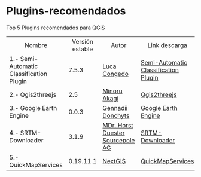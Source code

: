 # Plugins-recomendados
Top 5 Plugins recomendados para QGIS

<table style="width:100%">
<tr>
  <td align="center">Nombre</td>
<td align="center">Versión estable</td>
<td align="center">Autor</td>
<td align="center">Link descarga</td>
</tr>
<tr>
<td>  1.- Semi-Automatic Classification Plugin     </td>
  <td>
    7.5.3
  </td>
<td> <a href="https://plugins.qgis.org/plugins/author/Luca%20Congedo/">Luca Congedo </td>
<td> <a href="https://plugins.qgis.org/plugins/SemiAutomaticClassificationPlugin/">
Semi-Automatic Classification Plugin </td>
</tr>
<tr>
<td>  2.- Qgis2threejs  </td>
  <td>
    2.5
  </td>
<td> <a href="https://plugins.qgis.org/plugins/author/Minoru%20Akagi/">Minoru Akagi </td>
<td> <a href="https://plugins.qgis.org/plugins/Qgis2threejs/">Qgis2threejs </td>
</tr>
  <tr>
<td>  3.- Google Earth Engine  </td>
  <td>
    0.0.3
  </td>
<td> <a href="https://plugins.qgis.org/plugins/author/Gennadii%20Donchyts/">Gennadii Donchyts </td>
<td> <a href="https://plugins.qgis.org/plugins/ee_plugin/">Google Earth Engine </td>
</tr>
  <tr>
<td>  4.- SRTM-Downloader  </td>
  <td>
    3.1.9
  </td>
<td> <a href="https://plugins.qgis.org/plugins/author/Dr.%20Horst%20Duester%20Sourcepole%20AG/">MDr. Horst Duester Sourcepole AG </td>
<td> <a href="https://plugins.qgis.org/plugins/SRTM-Downloader/">SRTM-Downloader </td>
</tr>
  <tr>
<td>  5.- QuickMapServices  </td>
  <td>
    0.19.11.1
  </td>
<td> <a href="https://plugins.qgis.org/plugins/author/NextGIS/">NextGIS </td>
<td> <a href="https://plugins.qgis.org/plugins/quick_map_services/">QuickMapServices </td>
</tr>
</table>
